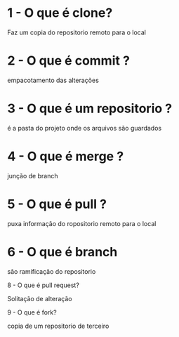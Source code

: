 # 1 - O que é clone?

Faz um copia do repositorio remoto para o local

# 2 - O que é commit ?

empacotamento das alterações

# 3 - O que é um repositorio ?

é a pasta do projeto onde os arquivos são guardados

# 4 - O que é merge ?

junção de branch

# 5 - O que é pull ?

puxa informação do ropositorio remoto para o local

# 6 - O que é branch

são ramificação do repositorio

8 - O que é pull request?

Solitação de alteração

9 - O que é fork?

copia de um repositorio de terceiro